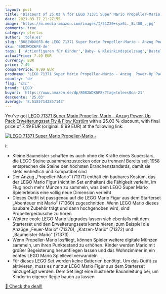```yaml
---
layout: post
title: 'Discount of 25.03 % for LEGO 71371 Super Mario Propeller-Mario -'
date: 2021-03-17 21:27:55
image: 'https://m.media-amazon.com/images/I/51Z20+syx6L._SL400_.jpg'
comments: true
category: ofertas
author: 'tole.es'
slug: 'B082WDX6F8-de LEGO 71371 Super Mario Propeller-Mario - Anzug Power-Up...'
sku: 'B082WDX6F8-de'
tags: [ 'Actionfiguren für Kinder','Baby- & Kleinkindspielzeug','Basteln & Malen','Bastelsets für Kinder','Bauspielzeug & Konstruktionsspielzeug','Bürobedarf & Schreibwaren','Büromaterial','Elektronische Spiele für Kinder','Hobbys','Kinder-Rollenspiele','Kinderspielfiguren & -fahrzeuge','Kleinteileaufbewahrung','Küchenspielzeug','Sammelfiguren','Sammelfiguren & Requisiten','Schreibtischzubehör & Ablage','Spiele','Spielfiguren- & Fahrzeugsets für Kinder','Spielfiguren-Spielesets für Kinder','Spielzeug','Spielzeug-Lebensmittel','Utensilienschalen','lego', ]
actualPrice: 7.49 EUR
currency: EUR
price: 7.49
comparePrice: 9.99 EUR
prodname: 'LEGO 71371 Super Mario Propeller-Mario - Anzug  Power-Up Pack Erweiterungsset  Fly & Flow Kostüm'
country: 'de'
flag: '🇩🇪'
brand: 'LEGO'
buyurl: 'https://www.amazon.de/dp/B082WDX6F8/?tag=tolees0ca-21'
descuento: '25.03'
average: '8.51857142857143'
---
```


You've got [LEGO 71371 Super Mario Propeller-Mario - Anzug  Power-Up Pack Erweiterungsset  Fly & Flow Kostüm](https://www.amazon.de/dp/B082WDX6F8/?tag=tolees0ca-21) with a  25.03 % discount, with final price of 7.49 EUR (original: 9.99 EUR) at the following link:

[![LEGO 71371 Super Mario Propeller-Mario -](https://m.media-amazon.com/images/I/51Z20+syx6L._SL400_.jpg)](https://www.amazon.de/dp/B082WDX6F8/?tag=tolees0ca-21)

ℹ️:

- Kleine Baumeister schaffen es auch ohne die Kräfte eines Superstars, die LEGO Steine zusammenzustecken oder zu trennen! Bereits seit 1958 entsprechen die Steine den höchsten Branchenstandards, damit sie stets einheitlich und kompatibel sind
- Der Anzug „Propeller-Mario“ (71371) enthält ein baubares Kostüm, das der LEGO Mario Figur (nicht im Set enthalten) die Fähigkeit verleiht, im Flug noch mehr Münzen zu sammeln, was dem LEGO Super Mario Spielerlebnis eine völlig neue Dimension verleiht
- Dieses Outfit ist passgenau auf die LEGO Mario Figur aus dem Starterset „Abenteuer mit Mario“ (71360) zugeschnitten. Wenn LEGO Mario dieses baubare Zubehör trägt und dann hochgehoben wird, sind Propellergeräusche zu hören
- Weitere coole LEGO Mario Upgrades lassen sich ebenfalls mit dem Starterset und den Erweiterungssets kombinieren, zum Beispiel die Anzüge „Feuer-Mario“ (71370), „Katzen-Mario“ (71372) und „Baumeister-Mario“ (71373)
- Wenn Propeller-Mario losfliegt, können Spieler weitere digitale Münzen sammeln, um ihren Punktestand zu erhöhen. Kinder werden Mario mit großer Begeisterung herumfliegen lassen und das Wohnzimmer in ein echtes LEGO Mario Spiellevel verwandeln
- Für dieses LEGO Set werden keine Batterien benötigt. Um das Outfit zu aktivieren, muss es nur zur LEGO Mario Figur aus dem Starterset hinzugefügt werden. Dem Set liegt eine illustrierte Bauanleitung bei, um Kinder in eigener Regie bauen zu lassen

[🛒 Check the deal!!](https://www.amazon.de/dp/B082WDX6F8/?tag=tolees0ca-21)
